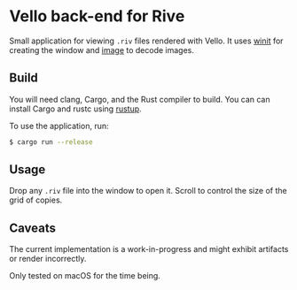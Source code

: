 # Vello back-end for Rive

Small application for viewing `.riv` files rendered with Vello. It uses [winit]
for creating the window and [image] to decode images.

## Build

You will need clang, Cargo, and the Rust compiler to build. You can can install
Cargo and rustc using [rustup].

To use the application, run:

```bash
$ cargo run --release
```

## Usage

Drop any `.riv` file into the window to open it. Scroll to control the size of
the grid of copies.

## Caveats

The current implementation is a work-in-progress and might exhibit artifacts or
render incorrectly.

Only tested on macOS for the time being.

[winit]: https://github.com/rust-windowing/winit
[image]: https://github.com/image-rs/image
[rustup]: https://rustup.rs
